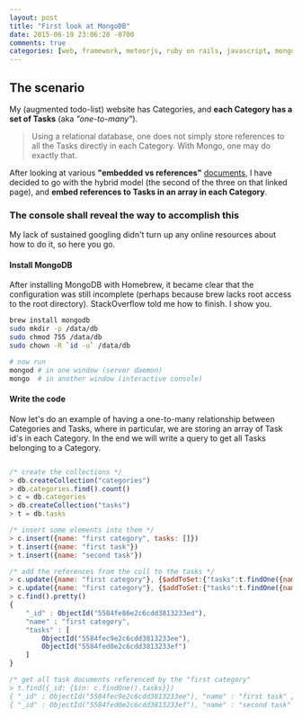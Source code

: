 ```yaml
---
layout: post
title: "First look at MongoDB"
date: 2015-06-19 23:06:28 -0700
comments: true
categories: [web, framework, meteorjs, ruby on rails, javascript, mongodb, nosql, introduction, tutorial, embedded references]
---
```


## The scenario

My (augmented todo-list) website has Categories, and **each Category has a set
of Tasks** (aka *"one-to-many"*).

> Using a relational database, one does not simply store references to all the
> Tasks directly in each Category. With Mongo, one may do exactly that.

After looking at various **"embedded vs references"**
[documents](http://docs.mongodb.org/manual/tutorial/model-referenced-one-to-many-relationships-between-documents/), I have decided to go with the hybrid
model (the second of the three on that linked page), and **embed references to
Tasks in an array in each Category**.

### The console shall reveal the way to accomplish this

My lack of sustained googling didn't turn up any online resources about how to
do it, so here you go.

#### Install MongoDB

After installing MongoDB with Homebrew, it became clear that the configuration
was still incomplete (perhaps because brew lacks root access to the root
directory). StackOverflow told me how to finish. I show you.

```bash
brew install mongodb
sudo mkdir -p /data/db
sudo chmod 755 /data/db
sudo chown -R `id -u` /data/db

# now run
mongod # in one window (server daemon)
mongo  # in another window (interactive console)
```

#### Write the code

Now let's do an example of having a one-to-many relationship between Categories
and Tasks, where in particular, we are storing an array of Task id's in each
Category. In the end we will write a query to get all Tasks belonging to a
Category.

```javascript

/* create the collections */
> db.createCollection("categories")
> db.categories.find().count()
> c = db.categories
> db.createCollection("tasks")
> t = db.tasks

/* insert some elements into them */
> c.insert({name: "first category", tasks: []})
> t.insert({name: "first task"})
> t.insert({name: "second task"})

/* add the references from the coll to the tasks */
> c.update({name: "first category"}, {$addToSet:{"tasks":t.findOne({name: "first task"})._id}})
> c.update({name: "first category"}, {$addToSet:{"tasks":t.findOne({name: "second task"})._id}})
> c.find().pretty()
{
    "_id" : ObjectId("5584fe86e2c6cdd3813233ed"),
    "name" : "first category",
    "tasks" : [
        ObjectId("5584fec9e2c6cdd3813233ee"),
        ObjectId("5584fed0e2c6cdd3813233ef")
    ]
}

/* get all task documents referenced by the "first category"
> t.find({_id: {$in: c.findOne().tasks}})
{ "_id" : ObjectId("5584fec9e2c6cdd3813233ee"), "name" : "first task" }
{ "_id" : ObjectId("5584fed0e2c6cdd3813233ef"), "name" : "second task" }
```
